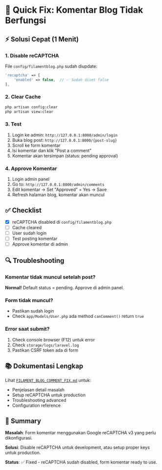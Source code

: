 # 🚀 Quick Fix: Komentar Blog Tidak Berfungsi

## ⚡ Solusi Cepat (1 Menit)

### 1. Disable reCAPTCHA
File `config/filamentblog.php` sudah diupdate:
```php
'recaptcha' => [
    'enabled' => false,  // ✅ Sudah diset false
],
```

### 2. Clear Cache
```bash
php artisan config:clear
php artisan view:clear
```

### 3. Test
1. Login ke admin: `http://127.0.0.1:8000/admin/login`
2. Buka blog post: `http://127.0.0.1:8000/{post-slug}`
3. Scroll ke form komentar
4. Isi komentar dan klik "Post a comment"
5. Komentar akan tersimpan (status: pending approval)

### 4. Approve Komentar
1. Login admin panel
2. Go to: `http://127.0.0.1:8000/admin/comments`
3. Edit komentar → Set "Approved" = Yes → Save
4. Refresh halaman blog, komentar akan muncul

## ✅ Checklist

- [x] reCAPTCHA disabled di `config/filamentblog.php`
- [ ] Cache cleared
- [ ] User sudah login
- [ ] Test posting komentar
- [ ] Approve komentar di admin

## 🔍 Troubleshooting

### Komentar tidak muncul setelah post?
**Normal!** Default status = pending. Approve di admin panel.

### Form tidak muncul?
- Pastikan sudah login
- Check `app/Models/User.php` ada method `canComment()` return `true`

### Error saat submit?
1. Check console browser (F12) untuk error
2. Check `storage/logs/laravel.log`
3. Pastikan CSRF token ada di form

## 📚 Dokumentasi Lengkap

Lihat [`FILAMENT_BLOG_COMMENT_FIX.md`](FILAMENT_BLOG_COMMENT_FIX.md) untuk:
- Penjelasan detail masalah
- Setup reCAPTCHA untuk production
- Troubleshooting advanced
- Configuration reference

## 🎯 Summary

**Masalah**: Form komentar menggunakan Google reCAPTCHA v3 yang perlu dikonfigurasi.

**Solusi**: Disable reCAPTCHA untuk development, atau setup proper keys untuk production.

**Status**: ✅ Fixed - reCAPTCHA sudah disabled, form komentar ready to use.
